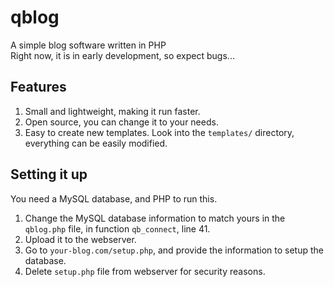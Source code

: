 # qblog
A simple blog software written in PHP  
Right now, it is in early development, so expect bugs...  
## Features
1. Small and lightweight, making it run faster.
2. Open source, you can change it to your needs.
3. Easy to create new templates. Look into the `templates/` directory, everything can be easily modified.  

## Setting it up
You need a MySQL database, and PHP to run this.  
1. Change the MySQL database information to match yours in the `qblog.php` file, in function `qb_connect`, line 41.  
2. Upload it to the webserver.  
3. Go to `your-blog.com/setup.php`, and provide the information to setup the database.  
4. Delete `setup.php` file from webserver for security reasons.  